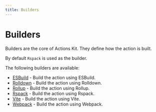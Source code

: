 ```yaml
---
title: Builders
---
```


# Builders

Builders are the core of Actions Kit. They define how the action is built.

By default `Rspack` is used as the builder.

The following builders are available:

- [ESBuild](/builders/esbuild) - Build the action using ESBuild.
- [Rolldown](/builders/rolldown) - Build the action using Rolldown.
- [Rollup](/builders/rollup) - Build the action using Rollup.
- [Rspack](/builders/rspack) - Build the action using Rspack.
- [Vite](/builders/vite) - Build the action using Vite.
- [Webpack](/builders/webpack) - Build the action using Webpack.

